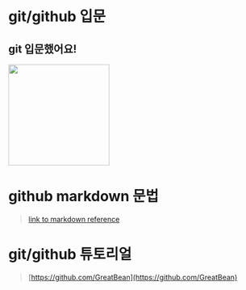 # git/github 입문
## git 입문했어요!
<img src="https://octodex.github.com/images/welcometocat.png" height="200"    >



# github markdown 문법
>[link to markdown reference](https://guides.github.com/features/mastering-markdown/)



 
# git/github 튜토리얼
>[https://github.com/GreatBean](https://github.com/GreatBean)
